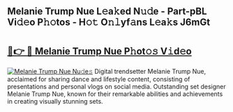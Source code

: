 ## Melanie Trump Nue L𝚎a𝚔ed N𝚞𝚍e - Part-pBL Vi𝚍𝚎o P𝚑𝚘tos - H𝚘𝚝 O𝚗𝚕yf𝚊ns L𝚎a𝚔s J6mGt

# <h2><a href="http://kf8w374.oniu.top/?m=Melanie+Trump+Nue">🔗👉 🔴 Melanie Trump Nue P𝚑ot𝚘𝚜 V𝚒d𝚎o</a></h2>

[![Melanie Trump Nue Nu𝚍e𝚜](https://i.imgur.com/0qMVB7G.gif)](http://kf8w374.oniu.top/?m=Melanie+Trump+Nue)
Digital trendsetter Melanie Trump Nue, acclaimed for sharing dance and lifestyle content, consisting of presentations and personal vlogs on social media. Outstanding set designer Melanie Trump Nue, known for their remarkable abilities and achievements in creating visually stunning sets.  
